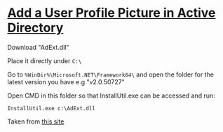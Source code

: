 # [Add a User Profile Picture in Active Directory](https://scribbleghost.net/wp-admin/post.php?post=624&action=edit)

Download "AdExt.dll"

Place it directly under `C:\`

Go to `%WinDir%\Microsoft.NET\Framework64\` and open the folder for the latest version you have e.g "v2.0.50727"

Open CMD in this folder so that InstallUtil.exe can be accessed and run:

```
InstallUtil.exe c:\AdExt.dll
```

Taken from [this site](https://farisnt.blogspot.com/2013/11/add-user-profile-picture-in-active.html)
